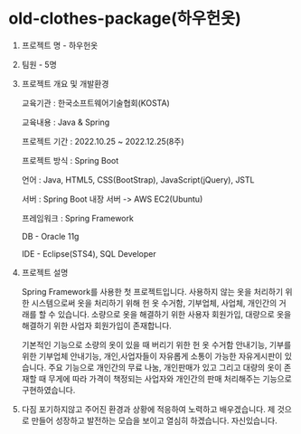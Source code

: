 # old-clothes-package(하우헌옷)

1. 프로젝트 명 - 하우헌옷 

2. 팀원 - 5명 

3. 프로젝트 개요 및 개발환경

    교육기관 : 한국소프트웨어기술협회(KOSTA)

    교육내용 : Java & Spring 

    프로젝트 기간 : 2022.10.25 ~ 2022.12.25(8주)

    프로젝트 방식 : Spring Boot

    언어 : Java, HTML5, CSS(BootStrap), JavaScript(jQuery), JSTL

    서버 : Spring Boot 내장 서버 -> AWS EC2(Ubuntu)

    프레임워크 : Spring Framework

    DB - Oracle 11g

    IDE - Eclipse(STS4), SQL Developer


4. 프로젝트 설명

     Spring Framework를 사용한 첫 프로젝트입니다.
    사용하지 않는 옷을 처리하기 위한 시스템으로써 옷을 처리하기 위해 헌 옷 수거함, 기부업체, 사업체, 개인간의 거래를 할 수 있습니다. 소량으로 옷을 해결하기 위한 사용자 회원가입, 대량으로 옷을 해결하기 위한 사업자 회원가입이 존재합니다.

    기본적인 기능으로 소량의 옷이 있을 때 버리기 위한 헌 옷 수거함 안내기능, 기부를 위한 기부업체 안내기능, 개인,사업자들이 자유롭게 소통이 가능한 자유게시판이 있습니다. 주요 기능으로 개인간의 무료 나눔, 개인판매가 있고 그리고 대량의 옷이 존재할 때 무게에 따라 가격이 책정되는 사업자와 개인간의 판매 처리해주는 기능으로 구현하였습니다.

5. 다짐
    포기하지않고 주어진 환경과 상황에 적응하여 노력하고 배우겠습니다. 제 것으로 만들어 성장하고 발전하는 모습을 보이고 열심히 하겠습니다. 자신있습니다.
